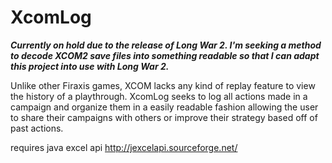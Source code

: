 # XcomLog

***Currently on hold due to the release of Long War 2. I'm seeking a method to decode XCOM2 save files into something readable so that I can adapt this project into use with Long War 2.***

Unlike other Firaxis games, XCOM lacks any kind of replay feature to view the history of a playthrough. XcomLog seeks to log all actions made in a campaign and organize them in a easily readable fashion allowing the user to share their campaigns with others or improve their strategy based off of past actions.

requires java excel api http://jexcelapi.sourceforge.net/
